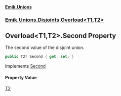 #### [Emik.Unions](index.md 'index')
### [Emik.Unions.Disjoints](Emik.Unions.Disjoints.md 'Emik.Unions.Disjoints').[Overload&lt;T1,T2&gt;](Overload_T1,T2_.md 'Emik.Unions.Disjoints.Overload<T1,T2>')

## Overload<T1,T2>.Second Property

The second value of the disjoint union.

```csharp
public T2? Second { get; set; }
```

Implements [Second](IEither_T1,T2_.Second.md 'Emik.Unions.Disjoints.IEither<T1,T2>.Second')

#### Property Value
[T2](Overload_T1,T2_.md#Emik.Unions.Disjoints.Overload_T1,T2_.T2 'Emik.Unions.Disjoints.Overload<T1,T2>.T2')